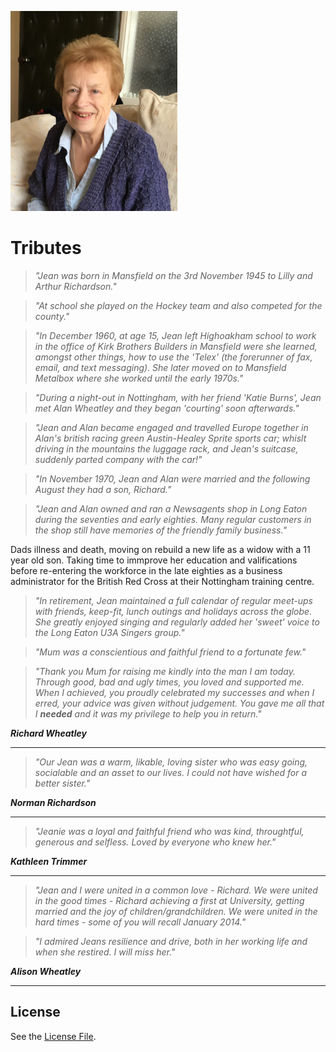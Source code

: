 ![Jean](./jean.png)

# Tributes

>_"Jean was born in Mansfield on the 3rd November 1945 to Lilly and Arthur Richardson."_

>_"At school she played on the Hockey team and also competed for the county."_

>_"In December 1960, at age 15, Jean left Highoakham school to work in the office of Kirk Brothers Builders in Mansfield were she learned, amongst other things, how to use the 'Telex' (the forerunner of fax, email, and text messaging). She later moved on to Mansfield Metalbox where she worked until the early 1970s."_

>_"During a night-out in Nottingham, with her friend 'Katie Burns', Jean met Alan Wheatley and they began 'courting' soon afterwards."_ 

>_"Jean and Alan became engaged and travelled Europe together in Alan's british racing green Austin-Healey Sprite sports car; whislt driving in the mountains the luggage rack, and Jean's suitcase, suddenly parted company with the car!"_

>_"In November 1970, Jean and Alan were married and the following August they had a son, Richard."_

>_"Jean and Alan owned and ran a Newsagents shop in Long Eaton during the seventies and early eighties. Many regular customers in the shop still have memories of the friendly family business."_

Dads illness and death, moving on rebuild a new life as a widow with a 11 year old son. Taking time to immprove her education and valifications before re-entering the workforce in the late eighties as a business administrator for the British Red Cross at their Nottingham training centre.

>_"In retirement, Jean maintained a full calendar of regular meet-ups with friends, keep-fit, lunch outings and holidays across the globe. She greatly enjoyed singing and regularly added her 'sweet' voice to the Long Eaton U3A Singers group."_

>_"Mum was a conscientious and faithful friend to a fortunate few."_

>_"Thank you Mum for raising me kindly into the man I am today.
Through good, bad and ugly times, you loved and supported me. When I achieved, you proudly celebrated my successes and when I erred, your advice was given without judgement. 
You gave me all that I **needed** and it was my privilege to help you in return."_

**_Richard Wheatley_**

---

>_"Our Jean was a warm, likable, loving sister who was easy going, socialable and an asset to our lives. I could not have wished for a better sister."_

**_Norman Richardson_**

---

>_"Jeanie was a loyal and faithful friend who was kind, throughtful, generous and selfless. Loved by everyone who knew her."_

**_Kathleen Trimmer_**

---

>_"Jean and I were united in a common love - Richard. We were united in the good times - Richard achieving a first at University, getting married and the joy of children/grandchildren. We were united in the hard times - some of you will recall January 2014."_

>_"I admired Jeans resilience and drive, both in her working life and when she restired. I will miss her."_

**_Alison Wheatley_**

---
## License
See the [License File](./LICENSE.md).